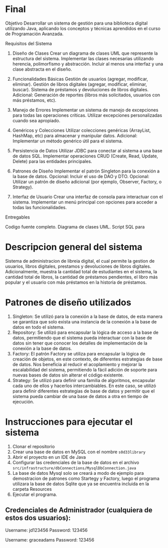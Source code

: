 # Final

Objetivo
Desarrollar un sistema de gestión para una biblioteca digital utilizando Java, aplicando los conceptos y técnicas
aprendidos en el curso de Programación Avanzada.

Requisitos del Sistema

1. Diseño de Clases
   Crear un diagrama de clases UML que represente la estructura del sistema.
   Implementar las clases necesarias utilizando herencia, polimorfismo y abstracción.
   Incluir al menos una interfaz y una clase abstracta en el diseño.

2. Funcionalidades Básicas
   Gestión de usuarios (agregar, modificar, eliminar).
   Gestión de libros digitales (agregar, modificar, eliminar, buscar).
   Sistema de préstamos y devoluciones de libros digitales.
   Adicional: Generación de reportes (libros más solicitados, usuarios con más préstamos, etc).

3. Manejo de Errores
   Implementar un sistema de manejo de excepciones para todas las operaciones críticas.
   Utilizar excepciones personalizadas cuando sea apropiado.

4. Genéricos y Colecciones
   Utilizar colecciones genéricas (ArrayList, HashMap, etc) para almacenar y manipular datos.
   Adicional: Implementar un método genérico útil para el sistema.

5. Persistencia de Datos
   Utilizar JDBC para conectar al sistema a una base de datos SQL.
   Implementar operaciones CRUD (Create, Read, Update, Delete) para las entidades principales.

6. Patrones de Diseño
   Implementar el patrón Singleton para la conexión a la base de datos.
   Opcional: Incluir el uso de DAO y DTO.
   Opcional: Utilizar un patrón de diseño adicional (por ejemplo, Observer, Factory, o Strategy).

7. Interfaz de Usuario
   Crear una interfaz de consola para interactuar con el sistema.
   Implementar un menú principal con opciones para acceder a todas las funcionalidades.

Entregables

Codigo fuente completo.
Diagrama de clases UML.
Script SQL para

# Descripcion general del sistema

Sistema de administracion de libreia digital, el cual permite la gestion de usuarios, libros digitales, prestamos y
devoluciones de libros digitales.
Adicionalmente, muestra la cantidad total de estudiantes en el sistema, la cantidad total de libros, la cantidad de
préstamos pendientes, el libro más popular y el usuario con más préstamos en la historia de préstamos.

# Patrones de diseño utilizados

1. Singleton: Se utilizó para la conexión a la base de datos, de esta manera se garantiza que solo exista una instancia
   de la conexión a la base de datos en todo el sistema.
2. Repository: Se utilizó para encapsular la lógica de acceso a la base de datos, permitiendo que el sistema pueda
   interactuar con la base de datos sin tener que conocer los detalles de implementación de la conexión a la base de
   datos.
3. Factory: El patrón Factory se utiliza para encapsular la lógica de creación de objetos, en este contexto, de
   diferentes estrategias de base de datos. Nos beneficia al reducir el acoplamiento y mejorar la escalabilidad del
   sistema, permitiendo la fácil adición de soporte para nuevas bases de datos sin alterar el código existente.
4. Strategy: Se utilizó para definir una familia de algoritmos, encapsular cada uno de ellos y hacerlos intercambiables.
   En este caso, se utilizó para definir diferentes estrategias de base de datos y permitir que el sistema pueda cambiar
   de una base de datos a otra en tiempo de ejecución.

# Instrucciones para ejecutar el sistema

1. Clonar el repositorio
2. Crear una base de datos en MySQL con el nombre `s0d33library`
3. Abrir el proyecto en un IDE de Java
4. Configurar las credenciales de la base de datos en el
   archivo `src/infrastructure/dbConnections/MysqlDbConnection.java`
5. La base de datos Mysql solo se creará a modo de ejemplo para demostracion de patrones como Startegy y Factory, luego
   el programa utilizara la base de datos Sqlite que ya se encuentra incluida en la carpeta Resources
6. Ejecutar el programa.

## Credenciales de Administrador (cualquiera de estos dos usuarios):

Username: jd123456
Password: 123456

Username: graceadams
Password: 123456
